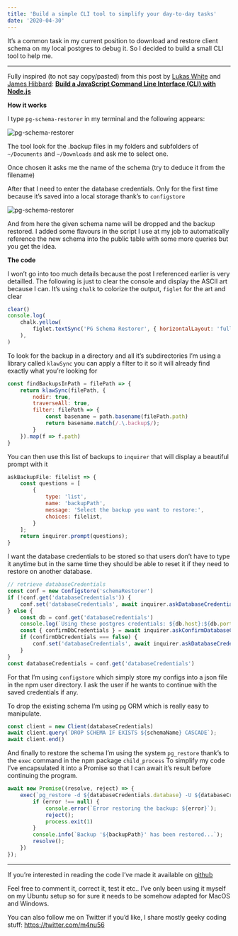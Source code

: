 ```yaml
---
title: 'Build a simple CLI tool to simplify your day-to-day tasks'
date: '2020-04-30'
---
```


It’s a common task in my current position to download and restore client schema on my local postgres to debug it. So I decided to build a small CLI tool to help me.

--- 

Fully inspired (to not say copy/pasted) from this post by [Lukas White](https://www.sitepoint.com/author/lwhite) and [James Hibbard](https://www.sitepoint.com/author/jhibbard):
**[Build a JavaScript Command Line Interface (CLI) with Node.js](https://www.sitepoint.com/javascript-command-line-interface-cli-node-js/)**

**How it works**

I type `pg-schema-restorer` in my terminal and the following appears:

![pg-schema-restorer](/images/restore-pg-schema-cli-tool/pg-schema-restorer.png)


The tool look for the .backup files in my folders and subfolders of `~/Documents` and `~/Downloads` and ask me to select one.

Once chosen it asks me the name of the schema (try to deduce it from the filename)

After that I need to enter the database credentials. Only for the first time because it’s saved into a local storage thank’s to `configstore`

![pg-schema-restorer](/images/restore-pg-schema-cli-tool/credentials.png)

And from here the given schema name will be dropped and the backup restored.
I added some flavours in the script I use at my job to automatically reference the new schema into the public table with some more queries but you get the idea.

**The code**

I won’t go into too much details because the post I referenced earlier is very detailled.
The following is just to clear the console and display the ASCII art because I can. It’s using `chalk` to colorize the output, `figlet` for the art and clear

```js
clear()
console.log(
    chalk.yellow(
        figlet.textSync('PG Schema Restorer', { horizontalLayout: 'full' }),
    ),
)
```

To look for the backup in a directory and all it’s subdirectories I’m using a library called `klawSync` you can apply a filter to it so it will already find exactly what you’re looking for

```js
const findBackupsInPath = filePath => {
	return klawSync(filePath, {
		nodir: true,
		traverseAll: true,
		filter: filePath => {
			const basename = path.basename(filePath.path)
			return basename.match(/.\.backup$/);
		}
	}).map(f => f.path)
}
```

You can then use this list of backups to `inquirer` that will display a beautiful prompt with it

```js
askBackupFile: filelist => {
    const questions = [
        {
            type: 'list',
            name: 'backupPath',
            message: 'Select the backup you want to restore:',
            choices: filelist,
        }
    ];
    return inquirer.prompt(questions);
}
```

I want the database credentials to be stored so that users don’t have to type it anytime but in the same time they should be able to reset it if they need to restore on another database.

```js
// retrieve databaseCredentials
const conf = new Configstore('schemaRestorer')
if (!conf.get('databaseCredentials')) {
    conf.set('databaseCredentials', await inquirer.askDatabaseCredentials())
} else {
    const db = conf.get('databaseCredentials')
    console.log(`Using these postgres credentials: ${db.host}:${db.port}/${db.database}?user=${db.user}&password=${db.password}`)
    const { confirmDbCredentials } = await inquirer.askConfirmDatabaseCredentials()
    if (confirmDbCredentials === false) {
        conf.set('databaseCredentials', await inquirer.askDatabaseCredentials())
    }
}
const databaseCredentials = conf.get('databaseCredentials')
```

For that I’m using `configstore` which simply store my configs into a json file in the npm user directory. I ask the user if he wants to continue with the saved credentials if any.

To drop the existing schema I’m using `pg` ORM which is really easy to manipulate.

```js
const client = new Client(databaseCredentials)
await client.query(`DROP SCHEMA IF EXISTS ${schemaName} CASCADE`);
await client.end()
```

And finally to restore the schema I’m using the system `pg_restore` thank’s to the `exec` command in the npm package `child_process`
To simplify my code I’ve encapsulated it into a Promise so that I can await it’s result before continuing the program.

```js
await new Promise((resolve, reject) => {
    exec(`pg_restore -d ${databaseCredentials.database} -U ${databaseCredentials.user} -C -w ${backupPath}`, async (error) => {
        if (error !== null) {
            console.error(`Error restoring the backup: ${error}`);
            reject();
            process.exit(1)
        }
        console.info(`Backup '${backupPath}' has been restored...`);
        resolve();
    })
});
```

---

If you’re interested in reading the code I’ve made it available on [github](https://github.com/m4nu56/pg-schema-restorer)

Feel free to comment it, correct it, test it etc.. I’ve only been using it myself on my Ubuntu setup so for sure it needs to be somehow adapted for MacOS and Windows.

You can also follow me on Twitter if you’d like, I share mostly geeky coding stuff: https://twitter.com/m4nu56

